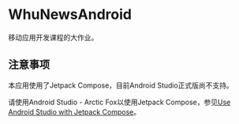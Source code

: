 # WhuNewsAndroid

移动应用开发课程的大作业。

## 注意事项

本应用使用了Jetpack Compose，目前Android Studio正式版尚不支持。

请使用Android Studio - Arctic Fox以使用Jetpack Compose，参见[Use Android Studio with Jetpack Compose](https://developer.android.com/jetpack/compose/setup)。
